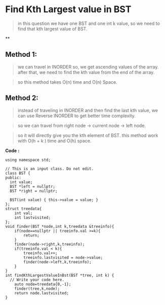 ﻿# Find Kth Largest value in BST

  

> in this question we have one BST and one int k value, so we need to find that kth largest value of BST.

  

**

## Method 1:

> we can travel in INORDER so, we get ascending values of the array. after that, we need to find the kth value from the end of the array.

> so this method takes O(n) time and O(n) Space.


## Method 2:


> instead of traveling in INORDER and then find the last kth value, we can use Reverse INORDER to get better time complexity.

> so we can travel from right node -> current node -> left node.

> so it will directly give you the kth element of BST. this method work with O(h + k ) time and O(h) space.

**Code :** 

    using namespace std;
    
    // This is an input class. Do not edit.
    class BST {
    public:
      int value;
      BST *left = nullptr;
      BST *right = nullptr;
    
      BST(int value) { this->value = value; }
    };
    struct treedata{
    	int val;
    	int lastvisited;
    };
    void finder(BST *node,int k,treedata &treeinfo){
    	if(node==nullptr || treeinfo.val >=k){
    		return;
    	}
    	finder(node->right,k,treeinfo);
    	if(treeinfo.val < k){
    		treeinfo.val++;
    		treeinfo.lastvisited = node->value;
    		finder(node->left,k,treeinfo);
    	}
    }
    int findKthLargestValueInBst(BST *tree, int k) {
      // Write your code here.
    	auto node=treedata{0,-1};
    	finder(tree,k,node);
    	return node.lastvisited;
    }


